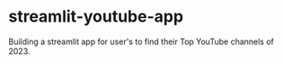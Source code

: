 # streamlit-youtube-app
Building a streamlit app for user's to find their Top YouTube channels of 2023.

